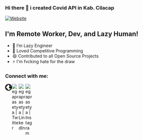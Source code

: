 ### Hi there 👋 i created Covid API in Kab. Cilacap

[![Website](https://img.shields.io/website?label=CovidCilacap&style=for-the-badge&url=https%3A%2F%2Fcodestackr.com)](https://egaprsty.vercel.app/api/covidCilacap)



## I'm Remote Worker, Dev, and Lazy Human! 

- 🔭 I’m Lazy Engineer
- 🌱 Loved Competitive Programming
- 😄 Contributed to all Open Source Projects
- ⚡ I'm fvcking hate for the draw

### Connect with me:

[<img align="left" alt="hshit" width="22px" src="https://raw.githubusercontent.com/iconic/open-iconic/master/svg/globe.svg" />](https://egaprsty.vercel.app)
[<img align="left" alt="egaprasetya | Twitter" width="22px" src="https://cdn.jsdelivr.net/npm/simple-icons@v3/icons/twitter.svg" />](https://twitter.com/egadevs)
[<img align="left" alt="egaprasetya | LinkedIn" width="22px" src="https://cdn.jsdelivr.net/npm/simple-icons@v3/icons/facebook.svg" />](https://facebook.com/rhfamili7)
[<img align="left" alt="egaprasetya | Instagram" width="22px" src="https://cdn.jsdelivr.net/npm/simple-icons@v3/icons/instagram.svg" />](https://instagram.com/egaprstyaaa)


